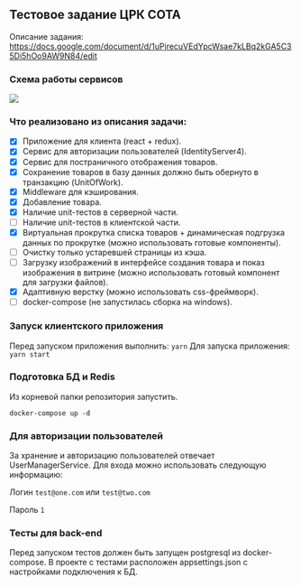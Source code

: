## Тестовое задание ЦРК СОТА

Описание задания:
https://docs.google.com/document/d/1uPjrecuVEdYpcWsae7kLBq2kGA5C35Di5hOo9AW9N84/edit

### Схема работы сервисов

<img src='https://g.gravizo.com/svg?
@startuml;
actor User;
participant "Client" as A;
participant "ProductFacadeApi" as B;
participant "UserManagementService" as C;
User -> A: Authorize;
activate A;
A -> B: Create Request;
activate B;
B -> C: GetToken;
activate C;
C -> B: GetUser;
deactivate C;
B -> A: Response Created;
deactivate B;
A -> User: Login;
deactivate A;
User -> A: GetProducts;
activate A;
A -> B: Create Request (Check token);
activate B;
B -> A: GetProductsPage;
deactivate B;
A -> User: Show Products List;
@enduml
'>

### Что реализовано из описания задачи:
- [x] Приложение для клиента (react + redux).
- [x] Сервис для авторизации пользователей (IdentityServer4).
- [x] Сервис для постраничного отображения товаров.
- [x] Сохранение товаров в базу данных должно быть обернуто в транзакцию (UnitOfWork).
- [x] Middleware для кэширования.
- [x] Добавление товара.
- [X] Наличие unit-тестов в серверной части.
- [ ] Наличие unit-тестов в клиентской части.
- [x] Виртуальная прокрутка списка товаров + динамическая подгрузка данных по прокрутке (можно использовать готовые компоненты).
- [ ] Очистку только устаревшей страницы из кэша.
- [ ] Загрузку изображений в интерфейсе создания товара и показ изображения в витрине (можно использовать готовый компонент для загрузки файлов).
- [x] Адаптивную верстку (можно использовать css-фреймворк).
- [ ] docker-compose (не запустилась сборка на windows).

### Запуск клиентского приложения 
Перед запуском приложения выполнить:
`yarn`
Для запуска приложения:
`yarn start`

### Подготовка БД и Redis
Из корневой папки репозитория запустить.

`docker-compose up -d`

### Для авторизации пользователей
За хранение и авторизацию пользователей отвечает UserManagerService. Для входа можно использовать следующую информацию:

Логин `test@one.com` или `test@two.com`

Пароль `1`

### Тесты для back-end

Перед запуском тестов должен быть запущен postgresql из docker-compose. В проекте с тестами расположен appsettings.json с настройками подключения к БД.
